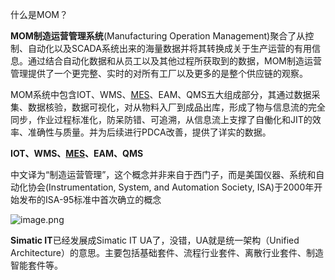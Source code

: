 什么是MOM？

**MOM制造运营管理系统**(Manufacturing Operation Management)聚合了从控制、自动化以及SCADA系统出来的海量数据并将其转换成关于生产运营的有用信息。通过结合自动化数据和从员工以及其他过程所获取到的数据，MOM制造运营管理提供了一个更完整、实时的对所有工厂以及更多的是整个供应链的观察。

MOM系统中包含IOT、WMS、[MES](https://link.zhihu.com/?target=https%3A//www.evget.com/solution/mes)、EAM、QMS五大组成部分，其通过数据采集、数据核验，数据可视化，对从物料入厂到成品出库，形成了物与信息流的完全同步，作业过程标准化，防呆防错、可追溯，从信息流上支撑了自働化和JIT的效率、准确性与质量。并为后续进行PDCA改善，提供了详实的数据。

**IOT、WMS、[MES](https://link.zhihu.com/?target=https%3A//www.evget.com/solution/mes)、EAM、QMS**


中文译为“制造运营管理”，这个概念并非来自于西门子，而是美国仪器、系统和自动化协会(Instrumentation, System, and Automation Society, ISA)于2000年开始发布的ISA-95标准中首次确立的概念

![image.png](./assets/image.png)


**Simatic IT**已经发展成Simatic IT UA了，没错，UA就是统一架构（Unified Architecture）的意思。主要包括基础套件、流程行业套件、离散行业套件、制造智能套件等。

